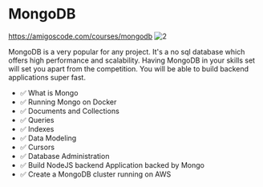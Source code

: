 # MongoDB 

https://amigoscode.com/courses/mongodb
![2](https://user-images.githubusercontent.com/40702606/118755471-cf58b300-b860-11eb-979a-16d263b320a8.png)

MongoDB is a very popular for any project. It's a no sql database which offers high performance and scalability. Having MongoDB in your skills set will set you apart from the competition. You will be able to build backend applications super fast.

- ✅ What is Mongo 
- ✅ Running Mongo on Docker 
- ✅ Documents and Collections 
- ✅ Queries 
- ✅ Indexes 
- ✅ Data Modeling 
- ✅ Cursors 
- ✅ Database Administration 
- ✅ Build NodeJS backend Application backed by Mongo 
- ✅ Create a MongoDB cluster running on AWS 

